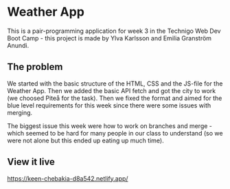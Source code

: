 # Weather App

This is a pair-programming application for week 3 in the Technigo Web Dev Boot Camp - this project is made by Ylva Karlsson and Emilia Granström Anundi.

## The problem

We started with the basic structure of the HTML, CSS and the JS-file for the Weather App.
Then we added the basic API fetch and got the city to work (we choosed Piteå for the task).
Then we fixed the format and aimed for the blue level requirements for this week since there were some issues with merging.

The biggest issue this week were how to work on branches and merge - which seemed to be hard for many people in our class to understand (so we were not alone but this ended up eating up much time).

## View it live

https://keen-chebakia-d8a542.netlify.app/

